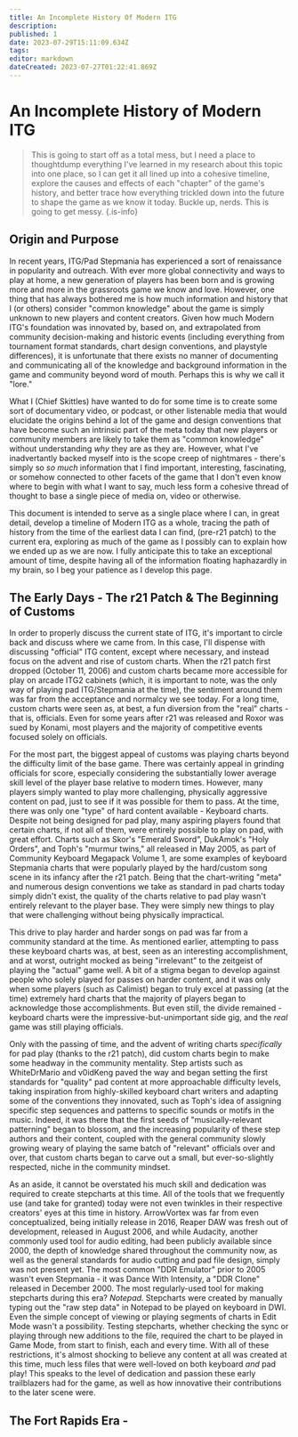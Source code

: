 ```yaml
---
title: An Incomplete History Of Modern ITG
description: 
published: 1
date: 2023-07-29T15:11:09.634Z
tags: 
editor: markdown
dateCreated: 2023-07-27T01:22:41.869Z
---
```


# An Incomplete History of Modern ITG
> This is going to start off as a total mess, but I need a place to thoughtdump everything I've learned in my research about this topic into one place, so I can get it all lined up into a cohesive timeline, explore the causes and effects of each "chapter" of the game's history, and better trace how everything trickled down into the future to shape the game as we know it today.
Buckle up, nerds. This is going to get messy.
{.is-info}

## Origin and Purpose
In recent years, ITG/Pad Stepmania has experienced a sort of renaissance in popularity and outreach. With ever more global connectivity and ways to play at home, a new generation of players has been born and is growing more and more in the grassroots game we know and love. However, one thing that has always bothered me is how much information and history that I (or others) consider "common knowledge" about the game is simply unknown to new players and content creators. Given how much Modern ITG's foundation was innovated by, based on, and extrapolated from community decision-making and historic events (including everything from tournament format standards, chart design conventions, and playstyle differences), it is unfortunate that there exists no manner of documenting and communicating all of the knowledge and background information in the game and community beyond word of mouth. Perhaps this is why we call it "lore."

What I (Chief Skittles) have wanted to do for some time is to create some sort of documentary video, or podcast, or other listenable media that would elucidate the origins behind a lot of the game and design conventions that have become such an intrinsic part of the meta today that new players or community members are likely to take them as "common knowledge" without understanding *why* they are as they are. However, what I've inadvertantly backed myself into is the scope creep of nightmares - there's simply so *so much* information that I find important, interesting, fascinating, or somehow connected to other facets of the game that I don't even know where to begin with what I want to say, much less form a cohesive thread of thought to base a single piece of media on, video or otherwise.

This document is intended to serve as a single place where I can, in great detail, develop a timeline of Modern ITG as a whole, tracing the path of history from the time of the earliest data I can find, (pre-r21 patch) to the current era, exploring as much of the game as I possibly can to explain how we ended up as we are now. I fully anticipate this to take an exceptional amount of time, despite having all of the information floating haphazardly in my brain, so I beg your patience as I develop this page.

## The Early Days - The r21 Patch & The Beginning of Customs
In order to properly discuss the current state of ITG, it's important to circle back and discuss where we came from. In this case, I'll dispense with discussing "official" ITG content, except where necessary, and instead focus on the advent and rise of custom charts. When the r21 patch first dropped (October 11, 2006) and custom charts became more accessible for play on arcade ITG2 cabinets (which, it is important to note, was the only way of playing pad ITG/Stepmania at the time), the sentiment around them was far from the acceptance and normalcy we see today. For a long time, custom charts were seen as, at best, a fun diversion from the "real" charts - that is, officials. Even for some years after r21 was released and Roxor was sued by Konami, most players and the majority of competitive events focused solely on officials.

For the most part, the biggest appeal of customs was playing charts beyond the difficulty limit of the base game. There was certainly appeal in grinding officials for score, especially considering the substantially lower average skill level of the player base relative to modern times. However, many players simply wanted to play more challenging, physically aggressive content on pad, just to see if it was possible for them to pass. At the time, there was only one "type" of hard content available - Keyboard charts. Despite not being designed for pad play, many aspiring players found that certain charts, if not all of them, were entirely possible to play on pad, with great effort. Charts such as Skor's "Emerald Sword", DukAmok's "Holy Orders", and Toph's "murmur twins," all released in May 2005, as part of Community Keyboard Megapack Volume 1, are some examples of keyboard Stepmania charts that were popularly played by the hard/custom song scene in its infancy after the r21 patch. Being that the chart-writing "meta" and numerous design conventions we take as standard in pad charts today simply didn't exist, the quality of the charts relative to pad play wasn't entirely relevant to the player base. They were simply new things to play that were challenging without being physically impractical.

This drive to play harder and harder songs on pad was far from a community standard at the time. As mentioned earlier, attempting to pass these keyboard charts was, at best, seen as an interesting accomplishment, and at worst, outright mocked as being "irrelevant" to the zeitgeist of playing the "actual" game well. A bit of a stigma began to develop against people who solely played for passes on harder content, and it was only when some players (such as Calimist) began to truly excel at passing (at the time) extremely hard charts that the majority of players began to acknowledge those accomplishments. But even still, the divide remained - keyboard charts were the impressive-but-unimportant side gig, and the *real* game was still playing officials.

Only with the passing of time, and the advent of writing charts *specifically* for pad play (thanks to the r21 patch), did custom charts begin to make some headway in the community mentality. Step artists such as WhiteDrMario and v0idKeng paved the way and began setting the first standards for "quality" pad content at more approachable difficulty levels, taking inspiration from highly-skilled keyboard chart writers and adapting some of the conventions they innovated, such as Toph's idea of assigning specific step sequences and patterns to specific sounds or motifs in the music. Indeed, it was there that the first seeds of "musically-relevant patterning" began to blossom, and the increasing popularity of these step authors and their content, coupled with the general community slowly growing weary of playing the same batch of "relevant" officials over and over, that custom charts began to carve out a small, but ever-so-slightly respected, niche in the community mindset.

As an aside, it cannot be overstated his much skill and dedication was required to create stepcharts at this time. All of the tools that we frequently use (and take for granted) today were not even twinkles in their respective creators' eyes at this time in history. ArrowVortex was far from even conceptualized, being initially release in 2016, Reaper DAW was fresh out of development, released in August 2006, and while Audacity, another commonly used tool for audio editing, had been publicly available since 2000, the depth of knowledge shared throughout the community now, as well as the general standards for audio cutting and pad file design, simply was not present yet. The most common "DDR Emulator" prior to 2005 wasn't even Stepmania - it was Dance With Intensity, a "DDR Clone" released in December 2000. The most regularly-used tool for making stepcharts during this era? *Notepad.* Stepcharts were created by manually typing out the "raw step data" in Notepad to be played on keyboard in DWI. Even the simple concept of viewing or playing segments of charts in Edit Mode wasn't a possibility. Testing stepcharts, whether checking the sync or playing through new additions to the file, required the chart to be played in Game Mode, from start to finish, each and every time. With all of these restrictions, it's almost shocking to believe any content at all was created at this time, much less files that were well-loved on both keyboard *and* pad play! This speaks to the level of dedication and passion these early trailblazers had for the game, as well as how innovative their contributions to the later scene were.

## The Fort Rapids Era - 